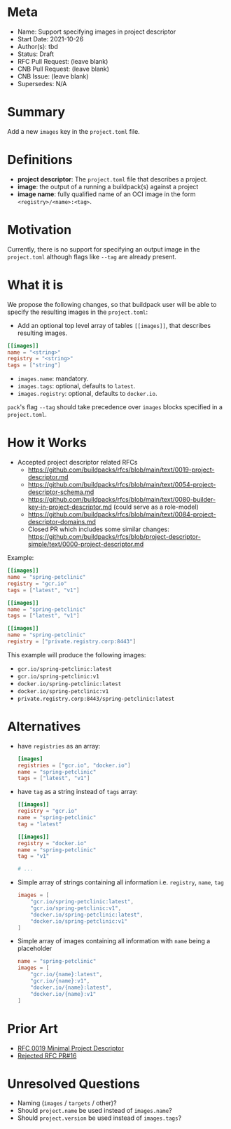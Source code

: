 # Meta
[meta]: #meta
- Name: Support specifying images in project descriptor
- Start Date: 2021-10-26
- Author(s): tbd
- Status: Draft <!-- Acceptable values: Draft, Approved, On Hold, Superseded -->
- RFC Pull Request: (leave blank)
- CNB Pull Request: (leave blank)
- CNB Issue: (leave blank)
- Supersedes: N/A

# Summary
[summary]: #summary

Add a new `images` key in the `project.toml` file.

# Definitions
[definitions]: #definitions

* **project descriptor**: The `project.toml` file that describes a project.
* **image**: the output of a running a buildpack(s) against a project
* **image name**: fully qualified name of an OCI image in the form `<registry>/<name>:<tag>`.

# Motivation
[motivation]: #motivation

Currently, there is no support for specifying an output image in the `project.toml` although flags like `--tag` are already present.

# What it is
[what-it-is]: #what-it-is

We propose the following changes, so that buildpack user will be able to specify the resulting images in the `project.toml`:

- Add an optional top level array of tables `[[images]]`, that describes resulting images.

```toml
[[images]]
name = "<string>"
registry = "<string>"
tags = ["string"]
```

- `images.name`: mandatory.
- `images.tags`: optional, defaults to `latest`.
- `images.registry`: optional, defaults to `docker.io`.

`pack`'s flag `--tag` should take precedence over `images` blocks specified in a `project.toml`.

# How it Works
[how-it-works]: #how-it-works

- Accepted project descriptor related RFCs
  - https://github.com/buildpacks/rfcs/blob/main/text/0019-project-descriptor.md
  - https://github.com/buildpacks/rfcs/blob/main/text/0054-project-descriptor-schema.md
  - https://github.com/buildpacks/rfcs/blob/main/text/0080-builder-key-in-project-descriptor.md (could serve as a role-model)
  - https://github.com/buildpacks/rfcs/blob/main/text/0084-project-descriptor-domains.md
  - Closed PR which includes some similar changes: https://github.com/buildpacks/rfcs/blob/project-descriptor-simple/text/0000-project-descriptor.md

Example:

```toml
[[images]]
name = "spring-petclinic"
registry = "gcr.io"
tags = ["latest", "v1"]

[[images]]
name = "spring-petclinic"
tags = ["latest", "v1"]

[[images]]
name = "spring-petclinic"
registry = ["private.registry.corp:8443"]
```

This example will produce the following images:

- `gcr.io/spring-petclinic:latest`
- `gcr.io/spring-petclinic:v1`
- `docker.io/spring-petclinic:latest`
- `docker.io/spring-petclinic:v1`
- `private.registry.corp:8443/spring-petclinic:latest`

# Alternatives
[alternatives]: #alternatives

- have `registries` as an array:

  ```toml
  [images]
  registries = ["gcr.io", "docker.io"]
  name = "spring-petclinic"
  tags = ["latest", "v1"]
  ```

- have `tag` as a string instead of `tags` array:

  ```toml
  [[images]]
  registry = "gcr.io"
  name = "spring-petclinic"
  tag = "latest"

  [[images]]
  registry = "docker.io"
  name = "spring-petclinic"
  tag = "v1"

  # ...
  ```

- Simple array of strings containing all information i.e. `registry`, `name`, `tag`

  ```toml
  images = [
      "gcr.io/spring-petclinic:latest",
      "gcr.io/spring-petclinic:v1",
      "docker.io/spring-petclinic:latest",
      "docker.io/spring-petclinic:v1"
  ]
  ```

- Simple array of images containing all information with `name` being a placeholder

  ```toml
  name = "spring-petclinic"
  images = [
      "gcr.io/{name}:latest",
      "gcr.io/{name}:v1",
      "docker.io/{name}:latest",
      "docker.io/{name}:v1"
  ]
  ```

# Prior Art
[prior-art]: #prior-art

- [RFC 0019 Minimal Project Descriptor](./0019-project-descriptor.md)
- [Rejected RFC PR#16](https://github.com/buildpacks/rfcs/pull/16)

# Unresolved Questions
[unresolved-questions]: #unresolved-questions

- Naming (`images` / `targets` / other)?
- Should `project.name` be used instead of `images.name`?
- Should `project.version` be used instead of `images.tags`?
